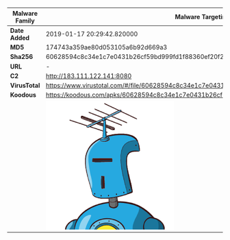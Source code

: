 | Malware Family | Malware Targeting South Koreans                              |
| -------------- | ------------------------------------------------------------ |
| **Date Added** | 2019-01-17 20:29:42.820000                                                   |
| **MD5**        | 174743a359ae80d053105a6b92d669a3                             |
| **Sha256**     | 60628594c8c34e1c7e0431b26cf59bd999fd1f88360ef20f25d96d154d75940f |
| **URL**        | -                                                            |
| **C2**         | http://183.111.122.141:8080 |
| **VirusTotal** | https://www.virustotal.com/#/file/60628594c8c34e1c7e0431b26cf59bd999fd1f88360ef20f25d96d154d75940f/detection |
| **Koodous**    | https://koodous.com/apks/60628594c8c34e1c7e0431b26cf59bd999fd1f88360ef20f25d96d154d75940f |
|                | ![](../assets/60628594c8c34e1c7e0431b26cf59bd999fd1f88360ef20f25d96d154d75940f.png) |